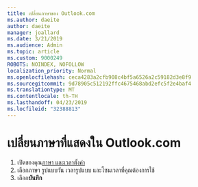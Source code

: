 ```yaml
---
title: เปลี่ยนภาษาของ Outlook.com
ms.author: daeite
author: daeite
manager: joallard
ms.date: 3/21/2019
ms.audience: Admin
ms.topic: article
ms.custom: 9000249
ROBOTS: NOINDEX, NOFOLLOW
localization_priority: Normal
ms.openlocfilehash: ceca4283a2cfb908c4bf5a6526a2c59182d3e8f9
ms.sourcegitcommit: 9d78905c512192ffc4675468abd2efc5f2e4baf4
ms.translationtype: MT
ms.contentlocale: th-TH
ms.lasthandoff: 04/23/2019
ms.locfileid: "32388813"
---
```

# <a name="change-display-language-in-outlookcom"></a>เปลี่ยนภาษาที่แสดงใน Outlook.com

1. เปิดของคุณ[ภาษา และเวลาตั้งค่า](https://go.microsoft.com/fwlink/?linkid=2085505)
1. เลือกภาษา รูปแบบวัน เวลารูปแบบ และโซนเวลาที่คุณต้องการใช้
1. เลือก**บันทึก**